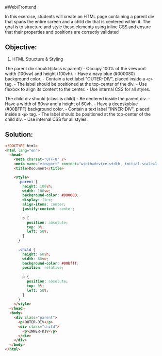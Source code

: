 #Web/Frontend

In this exercise, students will create an HTML page containing a parent div that spans the entire screen and a child div that is centered within it. The goal is to structure and style these elements using inline CSS and ensure that their properties and positions are correctly validated

Objective:
----------
1. HTML Structure & Styling

The parent div should:(class is parent)
    - Occupy 100% of the viewport width (100vw) and height (100vh).
    - Have a navy blue (#000080) background color.
    - Contain a text label "OUTER-DIV", placed inside a `<p>` tag.
    - The label should be positioned at the top-center of the div.
    - Use flexbox to align its content to the center.
    - Use internal CSS for all styles.

The child div should:(class is child)
    - Be centered inside the parent div.
    - Have a width of 60vw and a height of 60vh.
    - Have a deepskyblue (#00BFFF) background color.
    - Contain a text label "INNER-DIV", placed inside a `<p>` tag.
    - The label should be positioned at the top-center of the child div.
    - Use internal CSS for all styles.

## Solution:

```html
<!DOCTYPE html>
<html lang="en">
  <head>
    <meta charset="UTF-8" />
    <meta name="viewport" content="width=device-width, initial-scale=1.0" />
    <title>Document</title>

    <style>
      .parent {
        height: 100vh;
        width: 100vw;
        background-color: #000080;
        display: flex;
        align-items: center;
        justify-content: center;
        
        p {
          position: absolute;
          top: 0%;
          left: 50%;
        }
      }
      
      .child {
        height: 60vh;
        width: 60vw;
        background-color: #00bfff;
        position: relative;
        
        p {
          position: absolute;
          top: 0%;
          left: 50%;
        }
      }
    </style>
  </head>
  <body>
    <div class="parent">
      <p>OUTER-DIV</p>
      <div class="child">
        <p>INNER-DIV</p>
      </div>
    </div>
  </body>
</html>
```